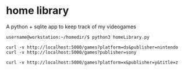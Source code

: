 # home library
A python + sqlite app to keep track of my videogames

```
username@workstation:~/homedir/$ python3 homeLibrary.py

curl -v http://localhost:5000/games?platform=ds&publisher=nintendo
curl -v http://localhost:5000/games?publisher=sony

curl -v http://localhost:5000/games?platform=x&publisher=y&title=z
```

